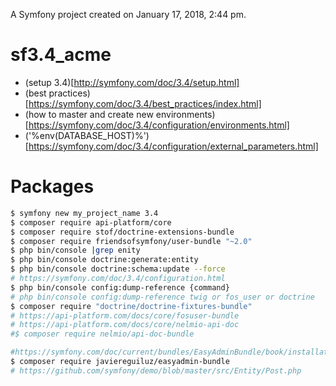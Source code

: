 
A Symfony project created on January 17, 2018, 2:44 pm.

# sf3.4_acme
- (setup 3.4)[http://symfony.com/doc/3.4/setup.html]
- (best practices)[https://symfony.com/doc/3.4/best_practices/index.html]
- (how to master and create new environments)[https://symfony.com/doc/3.4/configuration/environments.html]
- ('%env(DATABASE_HOST)%')[https://symfony.com/doc/3.4/configuration/external_parameters.html]
# Packages
```bash
$ symfony new my_project_name 3.4
$ composer require api-platform/core
$ composer require stof/doctrine-extensions-bundle
$ composer require friendsofsymfony/user-bundle "~2.0"
$ php bin/console |grep enity
$ php bin/console doctrine:generate:entity
$ php bin/console doctrine:schema:update --force
# https://symfony.com/doc/3.4/configuration.html
$ php bin/console config:dump-reference {command}
# php bin/console config:dump-reference twig or fos_user or doctrine
$ composer require "doctrine/doctrine-fixtures-bundle"
# https://api-platform.com/docs/core/fosuser-bundle
# https://api-platform.com/docs/core/nelmio-api-doc
#$ composer require nelmio/api-doc-bundle

#https://symfony.com/doc/current/bundles/EasyAdminBundle/book/installation.html
$ composer require javiereguiluz/easyadmin-bundle
# https://github.com/symfony/demo/blob/master/src/Entity/Post.php

```